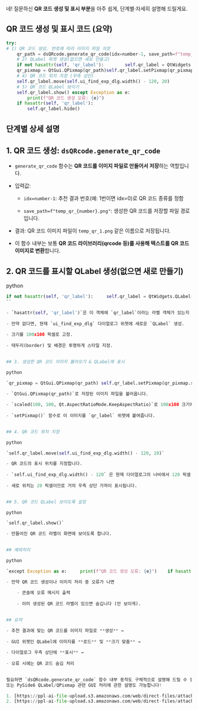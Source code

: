 네! 질문하신 **QR 코드 생성 및 표시 부분**을 아주 쉽게, 단계별·자세히 설명해 드릴게요.

## QR 코드 생성 및 표시 코드 (요약)


```python
try:     
# 1) QR 코드 생성. 번호에 따라 이미지 파일 저장    
	qr_path = dsQRcode.generate_qr_code(idx=number-1, save_path=f"temp_qr_{number}.png")         
	# 2) QLabel 위젯 생성(없으면 새로 만들고)    
	if not hasattr(self, 'qr_label'):        self.qr_label = QtWidgets.QLabel(self.ui_find_exp_dlg)        self.qr_label.setFixedSize(100, 100)        self.qr_label.setStyleSheet("border: none; background: transparent;")         # 3) 생성된 QR 코드 이미지 불러와서 QLabel에 적용    
	qr_pixmap = QtGui.QPixmap(qr_path)self.qr_label.setPixmap(qr_pixmap.scaled(100, 100, Qt.AspectRatioMode.KeepAspectRatio))         
	# 4) QR 코드 위치 지정 (우측 상단)    
	self.qr_label.move(self.ui_find_exp_dlg.width() - 120, 20)         
	# 5) QR 코드 QLabel 보이기    
	self.qr_label.show() except Exception as e:     
		print(f"QR 코드 생성 오류: {e}")    
	if hasattr(self, 'qr_label'):        
		self.qr_label.hide()
```

## 단계별 상세 설명

## 1. QR 코드 생성: `dsQRcode.generate_qr_code`

- `generate_qr_code` 함수는 **QR 코드를 이미지 파일로 만들어서 저장**하는 역할입니다.
    
- 입력값:
    
    - `idx=number-1`: 추천 결과 번호(예: 1번이면 idx=0)로 QR 코드 종류를 정함
        
    - `save_path=f"temp_qr_{number}.png"`: 생성한 QR 코드를 저장할 파일 경로입니다.
        
- 결과: QR 코드 이미지 파일이 `temp_qr_1.png` 같은 이름으로 저장됩니다.
    
- 이 함수 내부는 보통 **QR 코드 라이브러리(qrcode 등)를 사용해 텍스트를 QR 코드 이미지로 변환**합니다.
    

## 2. QR 코드를 표시할 QLabel 생성(없으면 새로 만들기)

python

```python
if not hasattr(self, 'qr_label'):     self.qr_label = QtWidgets.QLabel(self.ui_find_exp_dlg)    self.qr_label.setFixedSize(100, 100)    self.qr_label.setStyleSheet("border: none; background: transparent;")
``

- `hasattr(self, 'qr_label')`은 이 객체에 `qr_label`이라는 라벨 객체가 있는지 확인합니다.
    
- 만약 없다면, 현재 `ui_find_exp_dlg` 다이얼로그 위젯에 새로운 `QLabel` 생성.
    
- 크기를 100x100 픽셀로 고정.
    
- 테두리(border) 및 배경은 투명하게 스타일 지정.
    

## 3. 생성한 QR 코드 이미지 불러오기 & QLabel에 표시

python

`qr_pixmap = QtGui.QPixmap(qr_path) self.qr_label.setPixmap(qr_pixmap.scaled(100, 100, Qt.AspectRatioMode.KeepAspectRatio))`

- `QtGui.QPixmap(qr_path)`로 저장된 이미지 파일을 불러옵니다.
    
- `scaled(100, 100, Qt.AspectRatioMode.KeepAspectRatio)`로 100x100 크기에 맞게, 비율 유지하며 크기 조절.
    
- `setPixmap()` 함수로 이 이미지를 `qr_label` 위젯에 붙여줍니다.
    

## 4. QR 코드 위치 지정

python

`self.qr_label.move(self.ui_find_exp_dlg.width() - 120, 20)`

- QR 코드의 표시 위치를 지정합니다.
    
- `self.ui_find_exp_dlg.width() - 120` 은 현재 다이얼로그의 너비에서 120 픽셀 뺀 위치 (즉, 오른쪽 끝에서 약간 왼쪽임)
    
- 세로 위치는 20 픽셀이므로 거의 우측 상단 가까이 표시됩니다.
    

## 5. QR 코드 QLabel 보이도록 설정

python

`self.qr_label.show()`

- 만들어진 QR 코드 라벨이 화면에 보이도록 합니다.
    

## 예외처리

python

`except Exception as e:     print(f"QR 코드 생성 오류: {e}")    if hasattr(self, 'qr_label'):        self.qr_label.hide()`

- 만약 QR 코드 생성이나 이미지 처리 중 오류가 나면
    
    - 콘솔에 오류 메시지 출력
        
    - 이미 생성된 QR 코드 라벨이 있으면 숨깁니다 (안 보이게).
        

## 요약

- 추천 결과에 맞는 QR 코드를 이미지 파일로 **생성** →
    
- GUI 위젯인 QLabel에 이미지를 **로드** 및 **크기 맞춤** →
    
- 다이얼로그 우측 상단에 **표시** →
    
- 오류 시에는 QR 코드 숨김 처리
    

필요하면 `dsQRcode.generate_qr_code` 함수 내부 동작도 구체적으로 설명해 드릴 수 있습니다.  
또는 PySide6 QLabel/QPixmap 관련 GUI 처리에 관한 설명도 가능합니다!

1. [https://ppl-ai-file-upload.s3.amazonaws.com/web/direct-files/attachments/72041696/e39c4884-c813-4eb0-9a8d-12ae8b4b5041/FrSmart.py](https://ppl-ai-file-upload.s3.amazonaws.com/web/direct-files/attachments/72041696/e39c4884-c813-4eb0-9a8d-12ae8b4b5041/FrSmart.py)
2. [https://ppl-ai-file-upload.s3.amazonaws.com/web/direct-files/attachments/72041696/8776c0f1-7475-4762-b98d-cea9f7717db6/testModel.py](https://ppl-ai-file-upload.s3.amazonaws.com/web/direct-files/attachments/72041696/8776c0f1-7475-4762-b98d-cea9f7717db6/testModel.py)